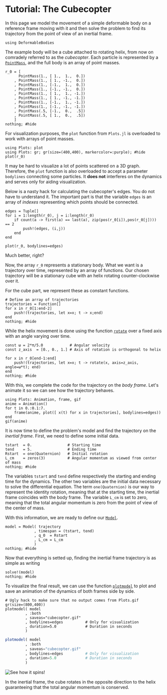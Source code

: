 # Tutorial: The Cubecopter

In this page we model the movement of a simple deformable body
on a reference frame moving with it
and then solve the problem to find its trajectory from the point of view
of an inertial frame.

```@setup cube
using DeformableBodies
```

The example body will be a cube attached to rotating helix,
from now on comradely referred to as the _cubecopter_.
Each particle is represented by a [`PointMass`](@ref),
and the full body is an array of point masses.

```@example cube
r_0 = [
      PointMass(1., [ 1.,  1.,  0.])
    , PointMass(1., [ 1., -1.,  0.])
    , PointMass(1., [-1.,  1.,  0.])
    , PointMass(1., [-1., -1.,  0.])
    , PointMass(1., [ 1.,  1., -1.])
    , PointMass(1., [ 1., -1., -1.])
    , PointMass(1., [-1.,  1., -1.])
    , PointMass(1., [-1., -1., -1.])
    , PointMass(.5, [-1.,  0.,  .5])
    , PointMass(.5, [ 1.,  0.,  .5])
    ]
nothing; #hide
```

For visualization purposes,
the `plot` function from `Plots.jl`
is overloaded to work with arrays of point masses.


```@example cube
using Plots: plot
using Plots: gr; gr(size=(400,400), markercolor=:purple); #hide
plot(r_0)
```

It may be hard to visualize a lot of points scattered on a 3D graph.
Therefore, the `plot` function is also overloaded to accept a parameter `bodylines`
connecting some particles.
It **does not** interferes on the dynamics and serves only for aiding visualization.

Below is a nasty hack for calculating the cubecopter's edges.
You do not have to understand it.
The important part is that the variable `edges` is an array of *indexes*
representing which points should be connected.

```@example cube
edges = Tuple[]
for i = 1:length(r_0), j = i:length(r_0)
    if count(a -> first(a) == last(a), zip(pos(r_0[i]),pos(r_0[j]))) == 2
        push!(edges, (i,j))
    end
end
```

```@example cube
plot(r_0, bodylines=edges)
```

Much better, right?

Now, the array `r_0` represents a stationary body.
What we want is a trajectory over time,
represented by an array of functions.
Our chosen trajectory will be a stationary cube with an helix rotating counter-clockwise over it.

For the cube part, we represent these as constant functions.

```@example cube
# Define an array of trajectories
trajectories = Function[]
for x in r_0[1:end-2]
    push!(trajectories, let x=x; t -> x;end)
end
nothing; #hide
```

While the helix movement is done using the function [`rotate`](@ref)
over a fixed axis with an angle varying over time.

```@example cube
const ω = 2*π/5.0            # Angular velocity
const z_axis  = [0., 0., 1.] # Axis of rotation is orthogonal to helix

for x in r_0[end-1:end]
    push!(trajectories, let x=x; t -> rotate(x, axis=z_axis, angle=ω*t); end)
end
nothing; #hide
```

With this,
we complete the code for the trajectory on the _body frame_.
Let's animate it so we can see how the trajectory behaves.

```@example cube
using Plots: Animation, frame, gif
anime = Animation()
for t in 0.:0.1:7.
    frame(anime, plot([ x(t) for x in trajectories], bodylines=edges))
end
gif(anime)
```

It is now time to define the problem's model and find the trajectory on the _inertial frame_.
First, we need to define some initial data.

```@example cube
tstart  = 0.                # Starting time
tend    = 5.                # Ending time
Rstart  = one(Quaternion)   # Initial rotation
L_cm    = zeros(3)          # Angular momentum as viewed from center of mass
nothing; #hide
```

The variables `tstart` and `tend` define
respectively the starting and ending time for the dynamics.
The other two variables are the initial data necessary to solve the differential equation.
The term `one(Quaternion)` is our way to represent the identity rotation,
meaning that at the starting time,
the inertial frame coincides with the body frame.
The variable `L_cm` is set to zero,
meaning that the total angular momentum is zero
from the point of view of the center of mass.

With this information, we are ready to define our [`Model`](@ref).

```@example cube
model = Model( trajectory
             , timespan = (tstart, tend)
             , q_0  = Rstart
             , L_cm = L_cm
             )
nothing; #hide
```

Now that everything is setted up,
finding the inertial frame trajectory is as simple as writing

```@example cube
solve!(model)
nothing; #hide
```

To visualize the final result,
we can use the function [`plotmodel`](@ref)
to plot and save an animation of the dynamics of
both frames side by side.


```@setup cube
# Ugly hack to make sure that no output comes from Plots.gif
gr(size=(800,400))
plotmodel( model
         , :both
         , saveas="cubecopter.gif"
         , bodylines=edges          # Only for visualization
         , duration=5.0             # Duration in seconds
         )
```
```julia
plotmodel( model
         , :both
         , saveas="cubecopter.gif"
         , bodylines=edges          # Only for visualization
         , duration=5.0             # Duration in seconds
         )
```

![See how it spins!](cubecopter.gif)

In the inertial frame,
the cube rotates in the opposite direction to the helix
guaranteeing that the total angular momentum is conserved.
